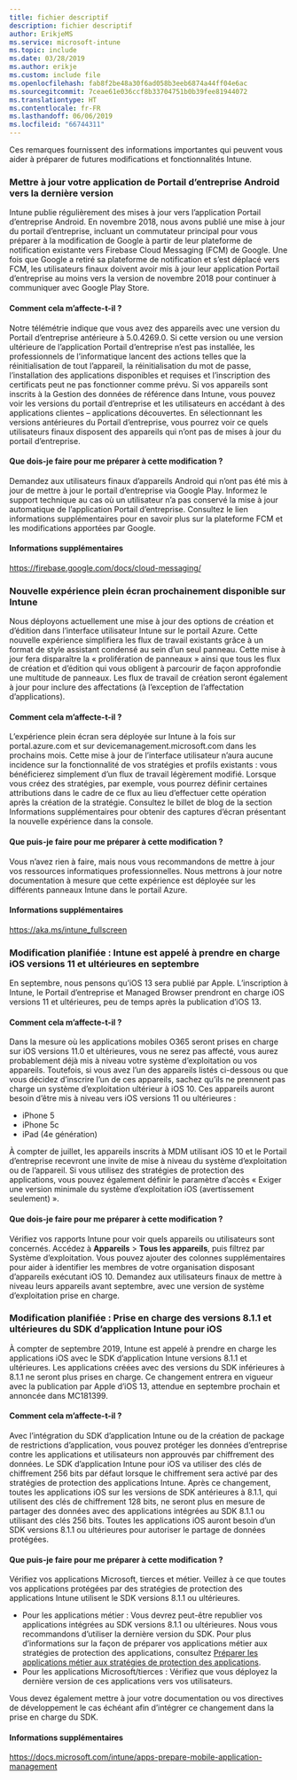 ```yaml
---
title: fichier descriptif
description: fichier descriptif
author: ErikjeMS
ms.service: microsoft-intune
ms.topic: include
ms.date: 03/28/2019
ms.author: erikje
ms.custom: include file
ms.openlocfilehash: fab8f2be48a30f6ad058b3eeb6874a44ff04e6ac
ms.sourcegitcommit: 7ceae61e036ccf8b33704751b0b39fee81944072
ms.translationtype: HT
ms.contentlocale: fr-FR
ms.lasthandoff: 06/06/2019
ms.locfileid: "66744311"
---
```

Ces remarques fournissent des informations importantes qui peuvent vous aider à préparer de futures modifications et fonctionnalités Intune. 

### <a name="update-your-android-company-portal-app-to-the-latest-version---4536963--"></a>Mettre à jour votre application de Portail d’entreprise Android vers la dernière version <!--4536963-->
Intune publie régulièrement des mises à jour vers l’application Portail d’entreprise Android. En novembre 2018, nous avons publié une mise à jour du portail d’entreprise, incluant un commutateur principal pour vous préparer à la modification de Google à partir de leur plateforme de notification existante vers Firebase Cloud Messaging (FCM) de Google. Une fois que Google a retiré sa plateforme de notification et s’est déplacé vers FCM, les utilisateurs finaux doivent avoir mis à jour leur application Portail d’entreprise au moins vers la version de novembre 2018 pour continuer à communiquer avec Google Play Store.

#### <a name="how-does-this-affect-me"></a>Comment cela m’affecte-t-il ?
Notre télémétrie indique que vous avez des appareils avec une version du Portail d’entreprise antérieure à 5.0.4269.0. Si cette version ou une version ultérieure de l’application Portail d’entreprise n’est pas installée, les professionnels de l’informatique lancent des actions telles que la réinitialisation de tout l’appareil, la réinitialisation du mot de passe, l’installation des applications disponibles et requises et l’inscription des certificats peut ne pas fonctionner comme prévu. Si vos appareils sont inscrits à la Gestion des données de référence dans Intune, vous pouvez voir les versions du portail d’entreprise et les utilisateurs en accédant à des applications clientes – applications découvertes. En sélectionnant les versions antérieures du Portail d’entreprise, vous pourrez voir ce quels utilisateurs finaux disposent des appareils qui n’ont pas de mises à jour du portail d’entreprise.

#### <a name="what-do-i-need-to-do-to-prepare-for-this-change"></a>Que dois-je faire pour me préparer à cette modification ?
Demandez aux utilisateurs finaux d’appareils Android qui n’ont pas été mis à jour de mettre à jour le portail d’entreprise via Google Play. Informez le support technique au cas où un utilisateur n’a pas conservé la mise à jour automatique de l’application Portail d’entreprise. Consultez le lien informations supplémentaires pour en savoir plus sur la plateforme FCM et les modifications apportées par Google.

#### <a name="additional-information"></a>Informations supplémentaires
https://firebase.google.com/docs/cloud-messaging/


### <a name="new-fullscreen-experience-coming-to-intune---4593669--"></a>Nouvelle expérience plein écran prochainement disponible sur Intune <!--4593669-->
Nous déployons actuellement une mise à jour des options de création et d’édition dans l’interface utilisateur Intune sur le portail Azure. Cette nouvelle expérience simplifiera les flux de travail existants grâce à un format de style assistant condensé au sein d’un seul panneau. Cette mise à jour fera disparaître la « prolifération de panneaux » ainsi que tous les flux de création et d’édition qui vous obligent à parcourir de façon approfondie une multitude de panneaux. Les flux de travail de création seront également à jour pour inclure des affectations (à l’exception de l’affectation d’applications).

#### <a name="how-does-this-affect-me"></a>Comment cela m’affecte-t-il ?
L’expérience plein écran sera déployée sur Intune à la fois sur portal.azure.com et sur devicemanagement.microsoft.com dans les prochains mois. Cette mise à jour de l’interface utilisateur n’aura aucune incidence sur la fonctionnalité de vos stratégies et profils existants : vous bénéficierez simplement d’un flux de travail légèrement modifié. Lorsque vous créez des stratégies, par exemple, vous pourrez définir certaines attributions dans le cadre de ce flux au lieu d’effectuer cette opération après la création de la stratégie. Consultez le billet de blog de la section Informations supplémentaires pour obtenir des captures d’écran présentant la nouvelle expérience dans la console.

#### <a name="what-can-i-do-to-prepare-for-this-change"></a>Que puis-je faire pour me préparer à cette modification ?
Vous n’avez rien à faire, mais nous vous recommandons de mettre à jour vos ressources informatiques professionnelles. Nous mettrons à jour notre documentation à mesure que cette expérience est déployée sur les différents panneaux Intune dans le portail Azure.

#### <a name="additional-information"></a>Informations supplémentaires 
https://aka.ms/intune_fullscreen

### <a name="plan-for-change-intune-moving-to-support-ios-11-and-higher-in-september----4665342--"></a>Modification planifiée : Intune est appelé à prendre en charge iOS versions 11 et ultérieures en septembre <!-- 4665342-->
En septembre, nous pensons qu’iOS 13 sera publié par Apple. L’inscription à Intune, le Portail d’entreprise et Managed Browser prendront en charge iOS versions 11 et ultérieures, peu de temps après la publication d’iOS 13.

#### <a name="how-does-this-affect-me"></a>Comment cela m’affecte-t-il ?
Dans la mesure où les applications mobiles O365 seront prises en charge sur iOS versions 11.0 et ultérieures, vous ne serez pas affecté, vous aurez probablement déjà mis à niveau votre système d’exploitation ou vos appareils. Toutefois, si vous avez l’un des appareils listés ci-dessous ou que vous décidez d’inscrire l’un de ces appareils, sachez qu’ils ne prennent pas charge un système d’exploitation ultérieur à iOS 10. Ces appareils auront besoin d’être mis à niveau vers iOS versions 11 ou ultérieures :

- iPhone 5
- iPhone 5c
- iPad (4e génération)

À compter de juillet, les appareils inscrits à MDM utilisant iOS 10 et le Portail d’entreprise recevront une invite de mise à niveau du système d’exploitation ou de l’appareil. Si vous utilisez des stratégies de protection des applications, vous pouvez également définir le paramètre d’accès « Exiger une version minimale du système d’exploitation iOS (avertissement seulement) ».

#### <a name="what-do-i-need-to-do-to-prepare-for-this-change"></a>Que dois-je faire pour me préparer à cette modification ?
Vérifiez vos rapports Intune pour voir quels appareils ou utilisateurs sont concernés. Accédez à **Appareils** > **Tous les appareils**, puis filtrez par Système d’exploitation. Vous pouvez ajouter des colonnes supplémentaires pour aider à identifier les membres de votre organisation disposant d’appareils exécutant iOS 10. Demandez aux utilisateurs finaux de mettre à niveau leurs appareils avant septembre, avec une version de système d’exploitation prise en charge.

### <a name="plan-for-change-support-for-version-811-and-higher-of-intune-app-sdk-for-ios----3586942--"></a>Modification planifiée : Prise en charge des versions 8.1.1 et ultérieures du SDK d’application Intune pour iOS <!-- 3586942-->
À compter de septembre 2019, Intune est appelé à prendre en charge les applications iOS avec le SDK d’application Intune versions 8.1.1 et ultérieures. Les applications créées avec des versions du SDK inférieures à 8.1.1 ne seront plus prises en charge. Ce changement entrera en vigueur avec la publication par Apple d’iOS 13, attendue en septembre prochain et annoncée dans MC181399.

#### <a name="how-does-this-affect-me"></a>Comment cela m’affecte-t-il ?
Avec l’intégration du SDK d’application Intune ou de la création de package de restrictions d’application, vous pouvez protéger les données d’entreprise contre les applications et utilisateurs non approuvés par chiffrement des données. Le SDK d’application Intune pour iOS va utiliser des clés de chiffrement 256 bits par défaut lorsque le chiffrement sera activé par des stratégies de protection des applications Intune. Après ce changement, toutes les applications iOS sur les versions de SDK antérieures à 8.1.1, qui utilisent des clés de chiffrement 128 bits, ne seront plus en mesure de partager des données avec des applications intégrées au SDK 8.1.1 ou utilisant des clés 256 bits. Toutes les applications iOS auront besoin d’un SDK versions 8.1.1 ou ultérieures pour autoriser le partage de données protégées.

#### <a name="what-can-i-do-to-prepare-for-this-change"></a>Que puis-je faire pour me préparer à cette modification ?
Vérifiez vos applications Microsoft, tierces et métier. Veillez à ce que toutes vos applications protégées par des stratégies de protection des applications Intune utilisent le SDK versions 8.1.1 ou ultérieures.

- Pour les applications métier : Vous devrez peut-être republier vos applications intégrées au SDK versions 8.1.1 ou ultérieures. Nous vous recommandons d’utiliser la dernière version du SDK. Pour plus d’informations sur la façon de préparer vos applications métier aux stratégies de protection des applications, consultez [Préparer les applications métier aux stratégies de protection des applications](../apps-prepare-mobile-application-management.md).
- Pour les applications Microsoft/tierces : Vérifiez que vous déployez la dernière version de ces applications vers vos utilisateurs.

Vous devez également mettre à jour votre documentation ou vos directives de développement le cas échéant afin d’intégrer ce changement dans la prise en charge du SDK.

#### <a name="additional-information"></a>Informations supplémentaires
https://docs.microsoft.com/intune/apps-prepare-mobile-application-management
